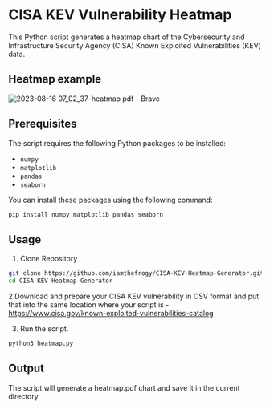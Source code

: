 # CISA KEV Vulnerability Heatmap

This Python script generates a heatmap chart of the Cybersecurity and Infrastructure Security Agency (CISA) Known Exploited Vulnerabilities (KEV) data.

## Heatmap example
![2023-08-16 07_02_37-heatmap pdf - Brave](https://github.com/iamthefrogy/CISA-KEV-Heatmap-Generator/assets/8291014/d7657bfd-dd06-4ed0-82f3-ca7de75851e9)

## Prerequisites

The script requires the following Python packages to be installed:

- `numpy`
- `matplotlib`
- `pandas`
- `seaborn`

You can install these packages using the following command:

```bash
pip install numpy matplotlib pandas seaborn
```

## Usage
1. Clone Repository

```bash
git clone https://github.com/iamthefrogy/CISA-KEV-Heatmap-Generator.git
cd CISA-KEV-Heatmap-Generator
```

2.Download and prepare your CISA KEV vulnerability in CSV format and put that into the same location where your script is - https://www.cisa.gov/known-exploited-vulnerabilities-catalog

3. Run the script.
```bash
python3 heatmap.py
```

## Output
The script will generate a heatmap.pdf chart and save it in the current directory.
